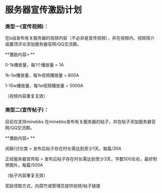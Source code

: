 # 服务器宣传激励计划 

### 类型一(宣传视频)： 

在b战发布有关服务器的视频内容（不必非是宣传视频），并在视频内、视频简介或置顶评论添加服务器官网/QQ交流群。 

**激励内容> **

0-1k播放量，每1个播放量 = 1A 

1k-1w播放量，每1k视频播放量 = 800A 

1-10w播放量，每1w视频播放量 = 5000A 

（视频内容重复无效） 

### 类型二(宣传帖子)： 

目前仅支持minebbs 在minebbs发布有关服务器的帖子，并在帖子添加服务器官网/QQ交流群。 

**激励内容> **

闲聊/讨论类 > 发布后帖子存在时长需达到至少1天。每篇/30A 

正经服务器宣传贴 > 发布后帖子存在时长需达到至少3天，字数500左右，最好附带图片。每篇/500A 

（帖子内容重复无效） 

奖励领取方式，向腐竹或管理员提供视频/帖子链接
